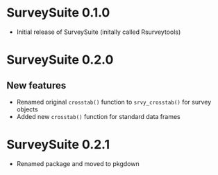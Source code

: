 # SurveySuite 0.1.0

-   Initial release of SurveySuite (initally called Rsurveytools)

# SurveySuite 0.2.0

## New features

-   Renamed original `crosstab()` function to `srvy_crosstab()` for survey objects
-   Added new `crosstab()` function for standard data frames

# SurveySuite 0.2.1

-   Renamed package and moved to pkgdown
